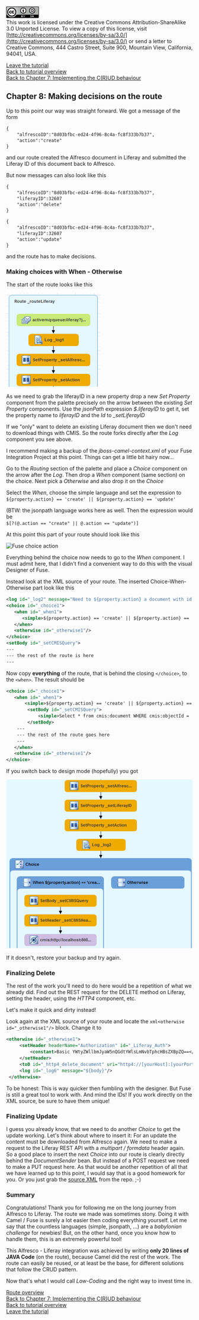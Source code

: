 ![License](img/cc-by-sa-88x31.png)<br>
This work is licensed under the Creative Commons Attribution-ShareAlike 3.0 Unported License. To view a copy of this license, visit [http://creativecommons.org/licenses/by-sa/3.0/](http://creativecommons.org/licenses/by-sa/3.0/) or send a letter to Creative Commons, 444 Castro Street, Suite 900, Mountain View, California, 94041, USA.

[Leave the tutorial](../index.md)<br>
[Back to tutorial overview](index.md)<br>
[Back to Chapter 7: Implementing the C(R)UD behaviour](implement_crud.md)

## Chapter 8: Making decisions on the route
Up to this point our way was straight forward. We got a message of the form
```
{
	"alfrescoID":"8d03bfbc-ed24-4f96-8c4a-fc8f333b7b37",
	"action":"create"
}
```

and our route created the Alfresco document in Liferay and submitted the Liferay ID  of this document back to Alfresco.

But now messages can also look like this
```
{
	"alfrescoID":"8d03bfbc-ed24-4f96-8c4a-fc8f333b7b37",
	"liferayID":32607
	"action":"delete"
}
```
```
{
	"alfrescoID":"8d03bfbc-ed24-4f96-8c4a-fc8f333b7b37",
	"liferayID":32607
	"action":"update"
}
```
and the route has to make decisions.

### Making choices with When - Otherwise
The start of the route looks like this

![The Start of the route](img/start_of_route.png)

As we need to grab the liferayID in a new property drop a new *Set Property* component from the palette precisely on the arrow between the existing *Set Property* components. Use the *jsonPath* expression *$.liferayID* to get it, set the property name to *liferayID* and the *Id* to *_setLiferayID*

If we "only" want to delete an existing Liferay document then we don't need to download things with CMIS. So the route forks directly after the *Log* component you see above.

I recommend making a backup of the *jboss-camel-context.xml* of your Fuse Integration Project at this point. Things can get a little bit hairy now...

Go to the *Routing* section of the palette and place a *Choice* component on the arrow after the *Log*. Then drop a *When* component (same section) on the choice. Next pick a *Otherwise* and also drop it on the *Choice*

Select the *When*, choose the simple language and set the expression to<br>
```${property.action} == 'create' || ${property.action} == 'update'```

(BTW: the jsonpath language works here as well. Then the expression would be<br> 
```$[?(@.action == "create" || @.action == "update")]```

At this point this part of your route should look like this

![Fuse choice action](img/fuse_choice_action.png)

Everything behind the choice now needs to go to the *When* component. I must admit here, that I didn't find a convenient way to do this with the visual Designer of Fuse.

Instead look at the XML source of your route. The inserted Choice-When-Otherwise part look like this

```xml
<log id="_log2" message="Need to ${property.action} a document with id  ${property.alfrescoID}"/>
<choice id="_choice1">
   <when id="_when1">
      <simple>${property.action} == 'create' || ${property.action} == 'update'</simple>
   </when>
   <otherwise id="_otherwise1"/>
</choice>
<setBody id="_setCMISQuery">
---
--- the rest of the route is here
---
```

Now copy **everything** of the route, that is behind the closing ```</choice>```, to the ```<when>```. The result should be

```xml
<choice id="_choice1">
   <when id="_when1">
       <simple>${property.action} == 'create' || ${property.action} == 'update'</simple>
        <setBody id="_setCMISQuery">
            <simple>Select * from cmis:document WHERE cmis:objectId = '${property.alfrescoID}'</simple>
        </setBody>
	--- 
	--- the rest of the route goes here
	---   
   </when>
   <otherwise id="_otherwise1"/>
</choice>
```

If you switch back to design mode (hopefully) you got

![Fuse choice after copy](img/fuse_choice_after_copy.png)

If it doesn't, restore your backup and try again.

### Finalizing Delete
The rest of the work you'll need to do here would be a repetition of what we already did. Find out the REST request for the DELETE method on Liferay, setting the header, using the *HTTP4* component, etc.

Let's make it quick and dirty instead!

Look again at the XML source of your route and locate the ```xml<otherwise id="_otherwise1"/>``` block.
Change it to
```xml
<otherwise id="_otherwise1">
     <setHeader headerName="Authorization" id="_Liferay_Auth">
         <constant>Basic YWtyZWllbmJyaW5nQGdtYWlsLmNvbTphcHBsZXBpZQ==</constant>
     </setHeader>
     <toD id="_http4_delete_document" uri="http4://[yourHost]:[yourPort]/o/headless-delivery/v1.0/documents/${property.liferayID}?httpMethod=DELETE"/>
     <log id="_log6" message="${body}"/>
 </otherwise>
```

To be honest: This is way quicker then fumbling with the designer. But Fuse is still a great tool to work with. And mind the IDs! If you work directly on the XML source, be sure to have them unique!

### Finalizing Update
I guess you already know, that we need to do another *Choice* to get the update working. 
Let's think about where to insert it: For an update the content must be downloaded from Alfresco again. We need to make a request to the Liferay REST API with a *multipart / formdata* header again.  
So a good place to insert the next *Choice* into our route is clearly directly behind the *DocumentSender* bean. But instead of a POST request we need to make a PUT request here.
As that would be another repetition of all that we have learned up to this point, I would say that is a good homework for you. Or you just grab the [source XML](source/fuse/jboss-camel-context.xml) from the repo. ;-)

### Summary
Congratulations! Thank you for following me on the long journey from Alfresco to Liferay. The route we made was sometimes stony. Doing it with Camel / Fuse is surely a lot easier then coding everything yourself. 
Let me say that the countless languages (simple, jsonpath, ...) are a *babylonian challenge* for newbies! But, on the other hand, once you know how to handle them, this is an extremely powerful tool!

This Alfresco - Liferay integration was achieved by writing **only 20 lines of JAVA Code** (on the route), because Camel did the rest of the work. The route can easily be reused, or at least be the base, for different solutions that follow the CRUD pattern.

Now that's what I would call *Low-Coding* and the right way to invest time in.


[Route overview](route_overview.md)<br>
[Back to Chapter 7: Implementing the C(R)UD behaviour](prepare_crud.md)<br>
[Back to tutorial overview](index.md)<br>
[Leave the tutorial](../index.md)
